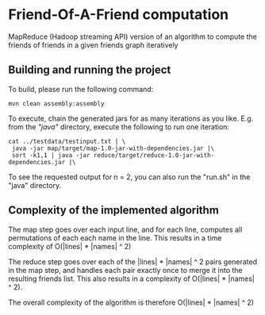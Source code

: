 # Friend-Of-A-Friend computation

MapReduce (Hadoop streaming API) version of an algorithm to compute the friends of friends in a given friends graph iteratively  

## Building and running the project

To build, please run the following command:
````
mvn clean assembly:assembly
`````

To execute, chain the generated jars for as many iterations as you like. E.g. from the *"java"* directory, execute the following to run one iteration: 

````
cat ../testdata/testinput.txt | \
 java -jar map/target/map-1.0-jar-with-dependencies.jar |\
 sort -k1,1 | java -jar reduce/target/reduce-1.0-jar-with-dependencies.jar |\
 ````
 To see the requested output for n = 2, you can also run the "run.sh" in the "java" directory.
 
 
## Complexity of the implemented algorithm

The map step goes over each input line, and for each line, computes all permutations of each each name in the line. This results in a time complexity of O(|lines| * |names| ^ 2)

The reduce step goes over each of the |lines| * |names| ^ 2 pairs generated in the map step, and handles each pair exactly once to merge it into the resulting friends list. This also results in a complexity of  O(|lines| * |names| ^ 2).

The overall complexity of the algorithm is therefore  O(|lines| * |names| ^ 2)
 


